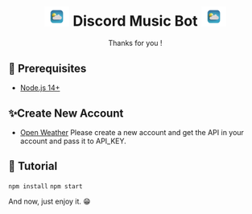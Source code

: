 <h1 align="center"><img src="./assets/images.png" width="50px"> Discord Music Bot <img src="./assets/images.png" width="50px"></h1>
<p align="center">Thanks for you !</p>


## 🚧 Prerequisites

- [Node.js 14+](https://nodejs.org/en/download/)
## ✨Create New Account
- [Open Weather](https://home.openweathermap.org/users/sign_in)
Please create a new account and get the API in your account and pass it to API_KEY.
## 📝 Tutorial
`npm install`
`npm start`

And now, just enjoy it. 😁
